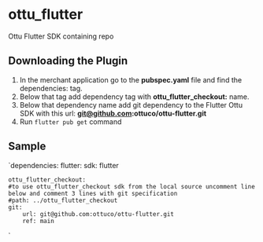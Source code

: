 # ottu_flutter

Ottu Flutter SDK containing repo

## Downloading the Plugin

1. In the merchant application go to the **pubspec.yaml** file and find the dependencies: tag.
2. Below that tag add dependency tag with **ottu_flutter_checkout:** name.
3. Below that dependency name add git dependency to the Flutter Ottu SDK with this url: **git@github.com:ottuco/ottu-flutter.git**
4. Run `flutter pub get` command

## Sample
`dependencies:
    flutter:
    sdk: flutter

    ottu_flutter_checkout:
    #to use ottu_flutter_checkout sdk from the local source uncomment line below and comment 3 lines with git specification
    #path: ../ottu_flutter_checkout
    git:
        url: git@github.com:ottuco/ottu-flutter.git
        ref: main
`
